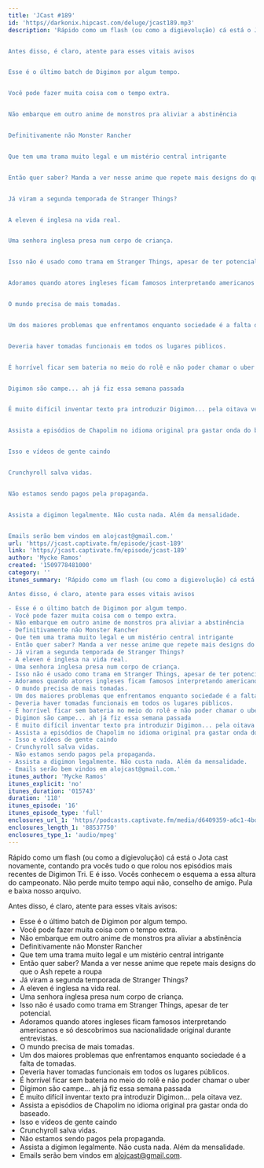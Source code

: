```yaml
---
title: 'JCast #189'
id: 'https//darkonix.hipcast.com/deluge/jcast189.mp3'
description: 'Rápido como um flash (ou como a digievolução) cá está o Jota cast novamente, contando pra vocês tudo o que rolou nos episódios mais recentes de Digimon Tri. E é isso. Vocês conhecem o esquema a essa altura do campeonato. Não perde muito tempo aqui não, conselho de amigo. Pula e baixa nosso arquivo.


Antes disso, é claro, atente para esses vitais avisos


Esse é o último batch de Digimon por algum tempo.


Você pode fazer muita coisa com o tempo extra.


Não embarque em outro anime de monstros pra aliviar a abstinência


Definitivamente não Monster Rancher


Que tem uma trama muito legal e um mistério central intrigante


Então quer saber? Manda a ver nesse anime que repete mais designs do que o Ash repete a roupa


Já viram a segunda temporada de Stranger Things?


A eleven é inglesa na vida real.


Uma senhora inglesa presa num corpo de criança.


Isso não é usado como trama em Stranger Things, apesar de ter potencial.


Adoramos quando atores ingleses ficam famosos interpretando americanos e só descobrimos sua nacionalidade original durante entrevistas.


O mundo precisa de mais tomadas.


Um dos maiores problemas que enfrentamos enquanto sociedade é a falta de tomadas.


Deveria haver tomadas funcionais em todos os lugares públicos.


É horrível ficar sem bateria no meio do rolê e não poder chamar o uber


Digimon são campe... ah já fiz essa semana passada


É muito difícil inventar texto pra introduzir Digimon... pela oitava vez.


Assista a episódios de Chapolim no idioma original pra gastar onda do baseado.


Isso e vídeos de gente caindo


Crunchyroll salva vidas.


Não estamos sendo pagos pela propaganda.


Assista a digimon legalmente. Não custa nada. Além da mensalidade.


Emails serão bem vindos em alojcast@gmail.com.'
url: 'https//jcast.captivate.fm/episode/jcast-189'
link: 'https//jcast.captivate.fm/episode/jcast-189'
author: 'Mycke Ramos'
created: '1509778481000'
category: ''
itunes_summary: 'Rápido como um flash (ou como a digievolução) cá está o Jota cast novamente, contando pra vocês tudo o que rolou nos episódios mais recentes de Digimon Tri. E é isso. Vocês conhecem o esquema a essa altura do campeonato. Não perde muito tempo aqui não, conselho de amigo. Pula e baixa nosso arquivo. 

Antes disso, é claro, atente para esses vitais avisos 

- Esse é o último batch de Digimon por algum tempo.
- Você pode fazer muita coisa com o tempo extra.
- Não embarque em outro anime de monstros pra aliviar a abstinência
- Definitivamente não Monster Rancher
- Que tem uma trama muito legal e um mistério central intrigante
- Então quer saber? Manda a ver nesse anime que repete mais designs do que o Ash repete a roupa
- Já viram a segunda temporada de Stranger Things?
- A eleven é inglesa na vida real. 
- Uma senhora inglesa presa num corpo de criança.
- Isso não é usado como trama em Stranger Things, apesar de ter potencial.
- Adoramos quando atores ingleses ficam famosos interpretando americanos e só descobrimos sua nacionalidade original durante entrevistas. 
- O mundo precisa de mais tomadas.
- Um dos maiores problemas que enfrentamos enquanto sociedade é a falta de tomadas.
- Deveria haver tomadas funcionais em todos os lugares públicos. 
- É horrível ficar sem bateria no meio do rolê e não poder chamar o uber
- Digimon são campe... ah já fiz essa semana passada
- É muito difícil inventar texto pra introduzir Digimon... pela oitava vez.
- Assista a episódios de Chapolim no idioma original pra gastar onda do baseado.
- Isso e vídeos de gente caindo
- Crunchyroll salva vidas.
- Não estamos sendo pagos pela propaganda.
- Assista a digimon legalmente. Não custa nada. Além da mensalidade.
- Emails serão bem vindos em alojcast@gmail.com.'
itunes_author: 'Mycke Ramos'
itunes_explicit: 'no'
itunes_duration: '015743'
duration: '118'
itunes_episode: '16'
itunes_episode_type: 'full'
enclosures_url_1: 'https//podcasts.captivate.fm/media/d6409359-a6c1-4bd7-a4fe-c1ff99b88592/jcast189_tc.mp3'
enclosures_length_1: '88537750'
enclosures_type_1: 'audio/mpeg'
---
```

Rápido como um flash (ou como a digievolução) cá está o Jota cast novamente, contando pra vocês tudo o que rolou nos episódios mais recentes de Digimon Tri. E é isso. Vocês conhecem o esquema a essa altura do campeonato. Não perde muito tempo aqui não, conselho de amigo. Pula e baixa nosso arquivo.

Antes disso, é claro, atente para esses vitais avisos:

*   Esse é o último batch de Digimon por algum tempo.
*   Você pode fazer muita coisa com o tempo extra.
*   Não embarque em outro anime de monstros pra aliviar a abstinência
*   Definitivamente não Monster Rancher
*   Que tem uma trama muito legal e um mistério central intrigante
*   Então quer saber? Manda a ver nesse anime que repete mais designs do que o Ash repete a roupa
*   Já viram a segunda temporada de Stranger Things?
*   A eleven é inglesa na vida real.
*   Uma senhora inglesa presa num corpo de criança.
*   Isso não é usado como trama em Stranger Things, apesar de ter potencial.
*   Adoramos quando atores ingleses ficam famosos interpretando americanos e só descobrimos sua nacionalidade original durante entrevistas.
*   O mundo precisa de mais tomadas.
*   Um dos maiores problemas que enfrentamos enquanto sociedade é a falta de tomadas.
*   Deveria haver tomadas funcionais em todos os lugares públicos.
*   É horrível ficar sem bateria no meio do rolê e não poder chamar o uber
*   Digimon são campe... ah já fiz essa semana passada
*   É muito difícil inventar texto pra introduzir Digimon... pela oitava vez.
*   Assista a episódios de Chapolim no idioma original pra gastar onda do baseado.
*   Isso e vídeos de gente caindo
*   Crunchyroll salva vidas.
*   Não estamos sendo pagos pela propaganda.
*   Assista a digimon legalmente. Não custa nada. Além da mensalidade.
*   Emails serão bem vindos em alojcast@gmail.com.